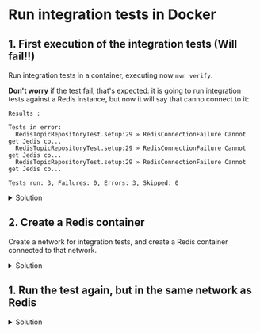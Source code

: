 # Run integration tests in Docker

## 1. First execution of the integration tests (Will fail!!)

Run integration tests in a container, executing now `mvn verify`.

**Don't worry** if the test fail, that's expected: it is going to run integration tests against a Redis instance, but now it will say that canno connect to it:

```
Results :

Tests in error: 
  RedisTopicRepositoryTest.setup:29 » RedisConnectionFailure Cannot get Jedis co...
  RedisTopicRepositoryTest.setup:29 » RedisConnectionFailure Cannot get Jedis co...
  RedisTopicRepositoryTest.setup:29 » RedisConnectionFailure Cannot get Jedis co...

Tests run: 3, Failures: 0, Errors: 3, Skipped: 0
```

<details>
<summary>Solution</summary>

```shell
mkdir -p /tmp/dockerm2
docker run -it --rm \
  --volume $(pwd):/code \
  --volume /tmp/dockerm2:/tmp/.m2/repository \
  --workdir /code \
  --user $(id -u) \
  maven:3.5-jdk-8-alpine mvn -Dmaven.repo.local=/tmp/.m2/repository verify
```
</details>

## 2. Create a Redis container

Create a network for integration tests, and create a Redis container connected to that network.

<details>
<summary>Solution</summary>

```shell
docker network create simplequeue-integration-tests
docker run -d --name redis \
  --network simplequeue-integration-tests \
  -p 6379:6379 \
  redis:4-alpine
```
</details>

## 1. Run the test again, but in the same network as Redis


<details>
<summary>Solution</summary>

```shell
mkdir -p /tmp/dockerm2
docker run -it --rm \
  --volume $(pwd):/code \
  --volume /tmp/dockerm2:/tmp/.m2/repository \
  --workdir /code \
  --user $(id -u) \
  --network simplequeue-integration-tests \
  maven:3.5-jdk-8-alpine mvn -Dmaven.repo.local=/tmp/.m2/repository verify
```
</details>

